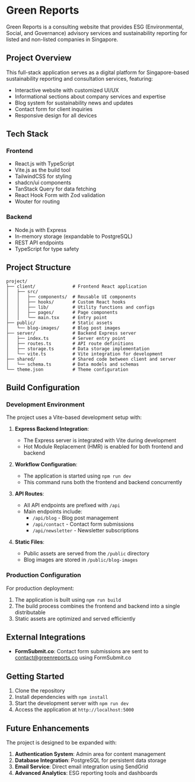 # Green Reports

Green Reports is a consulting website that provides ESG (Environmental, Social, and Governance) advisory services and sustainability reporting for listed and non-listed companies in Singapore.

## Project Overview

This full-stack application serves as a digital platform for Singapore-based sustainability reporting and consultation services, featuring:

- Interactive website with customized UI/UX
- Informational sections about company services and expertise
- Blog system for sustainability news and updates
- Contact form for client inquiries
- Responsive design for all devices

## Tech Stack

### Frontend
- React.js with TypeScript
- Vite.js as the build tool
- TailwindCSS for styling
- shadcn/ui components
- TanStack Query for data fetching
- React Hook Form with Zod validation
- Wouter for routing

### Backend
- Node.js with Express
- In-memory storage (expandable to PostgreSQL)
- REST API endpoints
- TypeScript for type safety

## Project Structure

```
project/
├── client/              # Frontend React application
│   ├── src/
│   │   ├── components/  # Reusable UI components
│   │   ├── hooks/       # Custom React hooks
│   │   ├── lib/         # Utility functions and configs
│   │   ├── pages/       # Page components
│   │   └── main.tsx     # Entry point
├── public/              # Static assets
│   └── blog-images/     # Blog post images
├── server/              # Backend Express server
│   ├── index.ts         # Server entry point
│   ├── routes.ts        # API route definitions
│   ├── storage.ts       # Data storage implementation
│   └── vite.ts          # Vite integration for development
├── shared/              # Shared code between client and server
│   └── schema.ts        # Data models and schemas
└── theme.json           # Theme configuration
```

## Build Configuration

### Development Environment

The project uses a Vite-based development setup with:

1. **Express Backend Integration**:
   - The Express server is integrated with Vite during development
   - Hot Module Replacement (HMR) is enabled for both frontend and backend

2. **Workflow Configuration**:
   - The application is started using `npm run dev` 
   - This command runs both the frontend and backend concurrently

3. **API Routes**:
   - All API endpoints are prefixed with `/api`
   - Main endpoints include:
     - `/api/blog` - Blog post management
     - `/api/contact` - Contact form submissions
     - `/api/newsletter` - Newsletter subscriptions

4. **Static Files**:
   - Public assets are served from the `/public` directory
   - Blog images are stored in `/public/blog-images`

### Production Configuration

For production deployment:

1. The application is built using `npm run build`
2. The build process combines the frontend and backend into a single distributable
3. Static assets are optimized and served efficiently

## External Integrations

- **FormSubmit.co**: Contact form submissions are sent to contact@greenreports.co using FormSubmit.co

## Getting Started

1. Clone the repository
2. Install dependencies with `npm install`
3. Start the development server with `npm run dev`
4. Access the application at `http://localhost:5000`

## Future Enhancements

The project is designed to be expanded with:

1. **Authentication System**: Admin area for content management
2. **Database Integration**: PostgreSQL for persistent data storage
3. **Email Service**: Direct email integration using SendGrid
4. **Advanced Analytics**: ESG reporting tools and dashboards